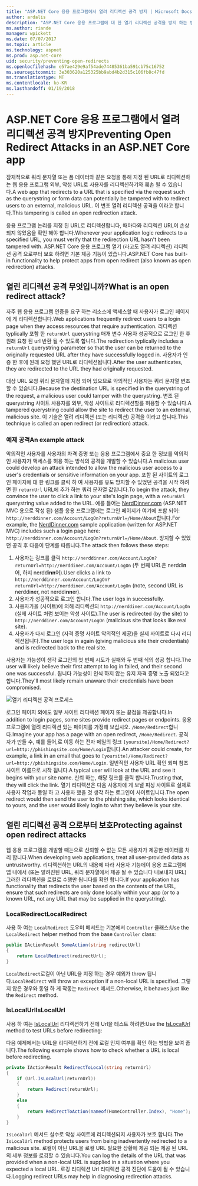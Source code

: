 ```yaml
---
title: "ASP.NET Core 응용 프로그램에서 열려 리디렉션 공격 방지 | Microsoft Docs"
author: ardalis
description: "ASP.NET Core 응용 프로그램에 대 한 열기 리디렉션 공격을 방지 하는 방법을 보여 줍니다."
ms.author: riande
manager: wpickett
ms.date: 07/07/2017
ms.topic: article
ms.technology: aspnet
ms.prod: asp.net-core
uid: security/preventing-open-redirects
ms.openlocfilehash: e57ae429e9af54ade74485361ba591cb75c16752
ms.sourcegitcommit: 3e303620a125325bb9abd4b2d315c106fb8c47fd
ms.translationtype: MT
ms.contentlocale: ko-KR
ms.lasthandoff: 01/19/2018
---
```

# <a name="preventing-open-redirect-attacks-in-an-aspnet-core-app"></a><span data-ttu-id="c0ad4-103">ASP.NET Core 응용 프로그램에서 열려 리디렉션 공격 방지</span><span class="sxs-lookup"><span data-stu-id="c0ad4-103">Preventing Open Redirect Attacks in an ASP.NET Core app</span></span>

<span data-ttu-id="c0ad4-104">잠재적으로 쿼리 문자열 또는 폼 데이터와 같은 요청을 통해 지정 된 URL로 리디렉션하는 웹 응용 프로그램 외부, 악성 URL로 사용자를 리디렉션하기와 훼손 될 수 있습니다.</span><span class="sxs-lookup"><span data-stu-id="c0ad4-104">A web app that redirects to a URL that is specified via the request such as the querystring or form data can potentially be tampered with to redirect users to an external, malicious URL.</span></span> <span data-ttu-id="c0ad4-105">이 변조 열려 리디렉션 공격을 이라고 합니다.</span><span class="sxs-lookup"><span data-stu-id="c0ad4-105">This tampering is called an open redirection attack.</span></span>

<span data-ttu-id="c0ad4-106">응용 프로그램 논리를 지정 된 URL로 리디렉션합니다, 때마다와 리디렉션 URL이 손상 되지 않았음을 확인 해야 합니다.</span><span class="sxs-lookup"><span data-stu-id="c0ad4-106">Whenever your application logic redirects to a specified URL, you must verify that the redirection URL hasn't been tampered with.</span></span> <span data-ttu-id="c0ad4-107">ASP.NET Core 응용 프로그램 열기 (라고도 열려 리디렉션) 리디렉션 공격 으로부터 보호 하려면 기본 제공 기능이 있습니다.</span><span class="sxs-lookup"><span data-stu-id="c0ad4-107">ASP.NET Core has built-in functionality to help protect apps from open redirect (also known as open redirection) attacks.</span></span>

## <a name="what-is-an-open-redirect-attack"></a><span data-ttu-id="c0ad4-108">열린 리디렉션 공격 무엇입니까?</span><span class="sxs-lookup"><span data-stu-id="c0ad4-108">What is an open redirect attack?</span></span>

<span data-ttu-id="c0ad4-109">자주 웹 응용 프로그램 인증을 요구 하는 리소스에 액세스할 때 사용자가 로그인 페이지에 게 리디렉션합니다.</span><span class="sxs-lookup"><span data-stu-id="c0ad4-109">Web applications frequently redirect users to a login page when they access resources that require authentication.</span></span> <span data-ttu-id="c0ad4-110">리디렉션 typlically 포함 한 `returnUrl` querystring 매개 변수 사용자 성공적으로 로그인 한 후 원래 요청 된 url 반환 될 수 있도록 합니다.</span><span class="sxs-lookup"><span data-stu-id="c0ad4-110">The redirection typlically includes a `returnUrl` querystring parameter so that the user can be returned to the originally requested URL after they have successfully logged in.</span></span> <span data-ttu-id="c0ad4-111">사용자가 인증 한 후에 원래 요청 했던 URL로 리디렉션됩니다.</span><span class="sxs-lookup"><span data-stu-id="c0ad4-111">After the user authenticates, they are redirected to the URL they had originally requested.</span></span>

<span data-ttu-id="c0ad4-112">대상 URL 요청 쿼리 문자열에 지정 되어 있으므로 악의적인 사용자는 쿼리 문자열 변조할 수 있습니다.</span><span class="sxs-lookup"><span data-stu-id="c0ad4-112">Because the destination URL is specified in the querystring of the request, a malicious user could tamper with the querystring.</span></span> <span data-ttu-id="c0ad4-113">변조 된 querystring 사이트 사용자를 외부, 악성 사이트로 리디렉션할를 허용할 수 있습니다.</span><span class="sxs-lookup"><span data-stu-id="c0ad4-113">A tampered querystring could allow the site to redirect the user to an external, malicious site.</span></span> <span data-ttu-id="c0ad4-114">이 기술은 열려 리디렉션 (또는 리디렉션) 공격을 이라고 합니다.</span><span class="sxs-lookup"><span data-stu-id="c0ad4-114">This technique is called an open redirect (or redirection) attack.</span></span>

### <a name="an-example-attack"></a><span data-ttu-id="c0ad4-115">예제 공격</span><span class="sxs-lookup"><span data-stu-id="c0ad4-115">An example attack</span></span>

<span data-ttu-id="c0ad4-116">악의적인 사용자를 사용자의 자격 증명 또는 응용 프로그램에서 중요 한 정보를 악의적인 사용자가 액세스를 허용 하는 방식의 공격을 개발할 수 있습니다.</span><span class="sxs-lookup"><span data-stu-id="c0ad4-116">A malicious user could develop an attack intended to allow the malicious user access to a user's credentials or sensitive information on your app.</span></span> <span data-ttu-id="c0ad4-117">포함 된 사이트의 로그인 페이지에 대 한 링크를 클릭 하 여 사용자를 유도 방지할 수 있었던 공격을 시작 하려면 한 `returnUrl` URL에 추가 하는 쿼리 문자열 값입니다.</span><span class="sxs-lookup"><span data-stu-id="c0ad4-117">To begin the attack, they convince the user to click a link to your site's login page, with a `returnUrl` querystring value added to the URL.</span></span> <span data-ttu-id="c0ad4-118">예를 들어는 [NerdDinner.com](http://nerddinner.com) (ASP.NET MVC 용으로 작성 된) 샘플 응용 프로그램에는 로그인 페이지가 여기에 포함 되어: ``http://nerddinner.com/Account/LogOn?returnUrl=/Home/About``합니다.</span><span class="sxs-lookup"><span data-stu-id="c0ad4-118">For example, the [NerdDinner.com](http://nerddinner.com) sample application (written for ASP.NET MVC) includes such a login page here: ``http://nerddinner.com/Account/LogOn?returnUrl=/Home/About``.</span></span> <span data-ttu-id="c0ad4-119">방지할 수 있었던 공격 후 다음이 단계를 따릅니다.</span><span class="sxs-lookup"><span data-stu-id="c0ad4-119">The attack then follows these steps:</span></span>

1. <span data-ttu-id="c0ad4-120">사용자는 링크를 클릭 ``http://nerddinner.com/Account/LogOn?returnUrl=http://nerddiner.com/Account/LogOn`` (두 번째 URL은 nerddi**n**어, 하지 nerddi**nn**어).</span><span class="sxs-lookup"><span data-stu-id="c0ad4-120">User clicks a link to ``http://nerddinner.com/Account/LogOn?returnUrl=http://nerddiner.com/Account/LogOn`` (note, second URL is nerddi**n**er, not nerddi**nn**er).</span></span>
2. <span data-ttu-id="c0ad4-121">사용자가 성공적으로 로그인 합니다.</span><span class="sxs-lookup"><span data-stu-id="c0ad4-121">The user logs in successfully.</span></span>
3. <span data-ttu-id="c0ad4-122">사용자가을 (사이트)에 의해 리디렉션되 ``http://nerddiner.com/Account/LogOn`` (실제 사이트 처럼 보이는 악성 사이트).</span><span class="sxs-lookup"><span data-stu-id="c0ad4-122">The user is redirected (by the site) to ``http://nerddiner.com/Account/LogOn`` (malicious site that looks like real site).</span></span>
4. <span data-ttu-id="c0ad4-123">사용자가 다시 로그인 (자격 증명 사이트 악의적인 제공)을 실제 사이트로 다시 리디렉션됩니다.</span><span class="sxs-lookup"><span data-stu-id="c0ad4-123">The user logs in again (giving malicious site their credentials) and is redirected back to the real site.</span></span>

<span data-ttu-id="c0ad4-124">사용자는 가능성이 생각 로그인의 첫 번째 시도가 실패와 두 번째 식의 성공 합니다.</span><span class="sxs-lookup"><span data-stu-id="c0ad4-124">The user will likely believe their first attempt to log in failed, and their second one was successful.</span></span> <span data-ttu-id="c0ad4-125">됩니다 가능성이 인식 하지 않는 유지 자격 증명 노출 되었다고 합니다.</span><span class="sxs-lookup"><span data-stu-id="c0ad4-125">They'll most likely remain unaware their credentials have been compromised.</span></span>

![열기 리디렉션 공격 프로세스](preventing-open-redirects/_static/open-redirection-attack-process.png)

<span data-ttu-id="c0ad4-127">로그인 페이지 외에도 일부 사이트 리디렉션 페이지 또는 끝점을 제공합니다.</span><span class="sxs-lookup"><span data-stu-id="c0ad4-127">In addition to login pages, some sites provide redirect pages or endpoints.</span></span> <span data-ttu-id="c0ad4-128">응용 프로그램에 열려 리디렉션 있는 페이지를 가정해 보십시오. ``/Home/Redirect``합니다.</span><span class="sxs-lookup"><span data-stu-id="c0ad4-128">Imagine your app has a page with an open redirect, ``/Home/Redirect``.</span></span> <span data-ttu-id="c0ad4-129">공격자가 만들 수, 예를 들어,로 이동 하는 전자 메일의 링크 ``[yoursite]/Home/Redirect?url=http://phishingsite.com/Home/Login``합니다.</span><span class="sxs-lookup"><span data-stu-id="c0ad4-129">An attacker could create, for example, a link in an email that goes to ``[yoursite]/Home/Redirect?url=http://phishingsite.com/Home/Login``.</span></span> <span data-ttu-id="c0ad4-130">일반적인 사용자 URL 확인 되며 참조 사이트 이름으로 시작 됩니다.</span><span class="sxs-lookup"><span data-stu-id="c0ad4-130">A typical user will look at the URL and see it begins with your site name.</span></span> <span data-ttu-id="c0ad4-131">신뢰 하는, 해당 링크를 클릭 합니다.</span><span class="sxs-lookup"><span data-stu-id="c0ad4-131">Trusting that, they will click the link.</span></span> <span data-ttu-id="c0ad4-132">열기 리디렉션은 다음 사용자에 게 보낼 피싱 사이트로 실제로 사용자 작업과 동일 하 고 사용자 했을 것 생각 하는 로그인이 사이트입니다.</span><span class="sxs-lookup"><span data-stu-id="c0ad4-132">The open redirect would then send the user to the phishing site, which looks identical to yours, and the user would likely login to what they believe is your site.</span></span>

## <a name="protecting-against-open-redirect-attacks"></a><span data-ttu-id="c0ad4-133">열린 리디렉션 공격 으로부터 보호</span><span class="sxs-lookup"><span data-stu-id="c0ad4-133">Protecting against open redirect attacks</span></span>

<span data-ttu-id="c0ad4-134">웹 응용 프로그램을 개발할 때는으로 신뢰할 수 없는 모든 사용자가 제공한 데이터를 처리 합니다.</span><span class="sxs-lookup"><span data-stu-id="c0ad4-134">When developing web applications, treat all user-provided data as untrustworthy.</span></span> <span data-ttu-id="c0ad4-135">리디렉션하는 URL의 내용에 따라 사용자 기능에이 응용 프로그램에 앱 내에서 (또는 알려진된 URL, 쿼리 문자열에서 제공 될 수 있습니다 내보내지 URL) 그러한 리디렉션을 로컬로 수행만 됩니다를 확인 합니다.</span><span class="sxs-lookup"><span data-stu-id="c0ad4-135">If your application has functionality that redirects the user based on the contents of the URL,  ensure that such redirects are only done locally within your app (or to a known URL, not any URL that may be supplied in the querystring).</span></span>

### <a name="localredirect"></a><span data-ttu-id="c0ad4-136">LocalRedirect</span><span class="sxs-lookup"><span data-stu-id="c0ad4-136">LocalRedirect</span></span>

<span data-ttu-id="c0ad4-137">사용 하 여는 ``LocalRedirect`` 도우미 메서드는 기본에서 `Controller` 클래스:</span><span class="sxs-lookup"><span data-stu-id="c0ad4-137">Use the ``LocalRedirect`` helper method from the base `Controller` class:</span></span>

```csharp
public IActionResult SomeAction(string redirectUrl)
{
    return LocalRedirect(redirectUrl);
}
```

<span data-ttu-id="c0ad4-138">``LocalRedirect``로컬이 아닌 URL을 지정 하는 경우 예외가 throw 됩니다.</span><span class="sxs-lookup"><span data-stu-id="c0ad4-138">``LocalRedirect`` will throw an exception if a non-local URL is specified.</span></span> <span data-ttu-id="c0ad4-139">그렇지 않은 경우와 동일 하 게 작동는 ``Redirect`` 메서드.</span><span class="sxs-lookup"><span data-stu-id="c0ad4-139">Otherwise, it behaves just like the ``Redirect`` method.</span></span>

### <a name="islocalurl"></a><span data-ttu-id="c0ad4-140">IsLocalUrl</span><span class="sxs-lookup"><span data-stu-id="c0ad4-140">IsLocalUrl</span></span>

<span data-ttu-id="c0ad4-141">사용 하 여는 [IsLocalUrl](https://docs.microsoft.com/aspnet/core/api/microsoft.aspnetcore.mvc.iurlhelper#Microsoft_AspNetCore_Mvc_IUrlHelper_IsLocalUrl_System_String_) 리디렉션하기 전에 Url을 테스트 하려면:</span><span class="sxs-lookup"><span data-stu-id="c0ad4-141">Use the [IsLocalUrl](https://docs.microsoft.com/aspnet/core/api/microsoft.aspnetcore.mvc.iurlhelper#Microsoft_AspNetCore_Mvc_IUrlHelper_IsLocalUrl_System_String_) method to test URLs before redirecting:</span></span>

<span data-ttu-id="c0ad4-142">다음 예제에서는 URL을 리디렉션하기 전에 로컬 인지 여부를 확인 하는 방법을 보여 줍니다.</span><span class="sxs-lookup"><span data-stu-id="c0ad4-142">The following example shows how to check whether a URL is local before redirecting.</span></span>

```csharp
private IActionResult RedirectToLocal(string returnUrl)
{
    if (Url.IsLocalUrl(returnUrl))
    {
        return Redirect(returnUrl);
    }
    else
    {
        return RedirectToAction(nameof(HomeController.Index), "Home");
    }
}
```

<span data-ttu-id="c0ad4-143">`IsLocalUrl` 메서드 실수로 악성 사이트에 리디렉션되지 사용자가 보호 합니다.</span><span class="sxs-lookup"><span data-stu-id="c0ad4-143">The `IsLocalUrl` method protects users from being inadvertently redirected to a malicious site.</span></span> <span data-ttu-id="c0ad4-144">로컬이 아닌 URL을 로컬 URL 필요한 상황에 제공 되는 제공 된 URL의 세부 정보를 로깅할 수 있습니다.</span><span class="sxs-lookup"><span data-stu-id="c0ad4-144">You can log the details of the URL that was provided when a non-local URL is supplied in a situation where you expected a local URL.</span></span> <span data-ttu-id="c0ad4-145">로깅 리디렉션 Url 리디렉션 공격 진단에 도움이 될 수 있습니다.</span><span class="sxs-lookup"><span data-stu-id="c0ad4-145">Logging redirect URLs may help in diagnosing redirection attacks.</span></span>
